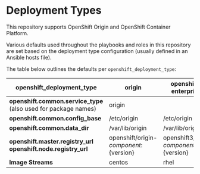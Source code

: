 # Deployment Types

This repository supports OpenShift Origin and OpenShift Container Platform.

Various defaults used throughout the playbooks and roles in this repository are
set based on the deployment type configuration (usually defined in an Ansible
hosts file).

The table below outlines the defaults per `openshift_deployment_type`:

| openshift_deployment_type                                       | origin                                   | openshift-enterprise                   |
|-----------------------------------------------------------------|------------------------------------------|----------------------------------------|
| **openshift.common.service_type** (also used for package names) | origin                                   |                                        |
| **openshift.common.config_base**                                | /etc/origin                              | /etc/origin                            |
| **openshift.common.data_dir**                                   | /var/lib/origin                          | /var/lib/origin                        |
| **openshift.master.registry_url openshift.node.registry_url**   | openshift/origin-${component}:${version} | openshift3/ose-${component}:${version} |
| **Image Streams**                                               | centos                                   | rhel                                   |
